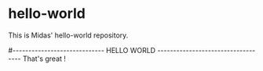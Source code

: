 # hello-world
This is Midas' hello-world repository.

#-----------------------------  HELLO WORLD -----------------------------------
That's great !
